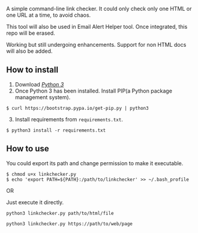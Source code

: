 A simple command-line link checker.
It could only check only one HTML or one URL at a time, to avoid chaos.

This tool will also be used in Email Alert Helper tool. Once integrated, this repo will be erased.

Working but still undergoing enhancements.
Support for non HTML docs will also be added.

## How to install

1. Download [_Python 3_](https://www.python.org/downloads/)
2. Once Python 3 has been installed. Install PIP(a Python package management system).
```
$ curl https://bootstrap.pypa.io/get-pip.py | python3
```
3. Install requirements from `requirements.txt`.
```
$ python3 install -r requirements.txt
```

## How to use
You could export its path and change permission to make it executable.
```
$ chmod u+x linkchecker.py
$ echo 'export PATH=${PATH}:/path/to/linkchecker' >> ~/.bash_profile
```

OR

Just execute it directly.
```
python3 linkchecker.py path/to/html/file
```
```
python3 linkchecker.py https://path/to/web/page
```
